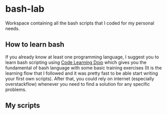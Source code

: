 # bash-lab

Workspace containing all the bash scripts that I coded for my personal needs.

## How to learn bash

If you already know at least one programming language, I suggest you to learn bash scripting using [Code Learning Dojo](https://learn-bash.org/hello-world.html) which gives you the fundamental of bash language with some basic training exercises (It is the learning flow that I followed and it was pretty fast to be able start writing your first own scripts). After that, you could rely on internet (especially overstackflow) whenever you need to find a solution for any specific problems.


## My scripts

